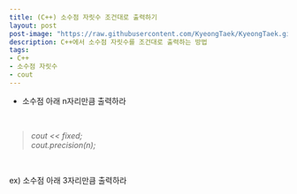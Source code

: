 ```yaml
---
title: (C++) 소수점 자릿수 조건대로 출력하기
layout: post
post-image: "https://raw.githubusercontent.com/KyeongTaek/KyeongTaek.github.io/master/assets/images/post-image_2022-06-21.jpg"
description: C++에서 소수점 자릿수를 조건대로 출력하는 방법
tags:
- C++
- 소수점 자릿수
- cout
---
```


- 소수점 아래 n자리만큼 출력하라

<br>

> *cout << fixed;*
> <br>
> *cout.precision(n);*

<br>

ex) 소수점 아래 3자리만큼 출력하라 

<div data-pym-src="https://www.jdoodle.com/embed/v0/4VEv"></div>
<script src="https://www.jdoodle.com/assets/jdoodle-pym.min.js" type="text/javascript"></script>

